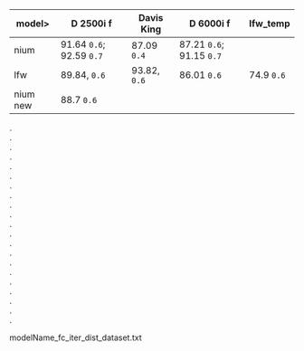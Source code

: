 |model> |D 2500i f | Davis King | D 6000i f | lfw_temp |
|--|-----------|---------|----------|--------|
| nium | 91.64 `0.6`; 92.59 `0.7` | 87.09 `0.4` | 87.21 `0.6`; 91.15 `0.7`  | |
|lfw | 89.84, `0.6` | 93.82, `0.6` | 86.01 `0.6` | 74.9 `0.6` | 
| nium new | 88.7 `0.6`|     |       |      |     |         |


.  
.  
.  
.  
.   
.  
.  
.  
.  
.  
.  
.  
.  
.  
.  
.  
.  
.   
.  
.  
.  
  
  
  
  
  
  
   
  
  
  
  
  
  
  
  
  
  
  
modelName_fc_iter_dist_dataset.txt
